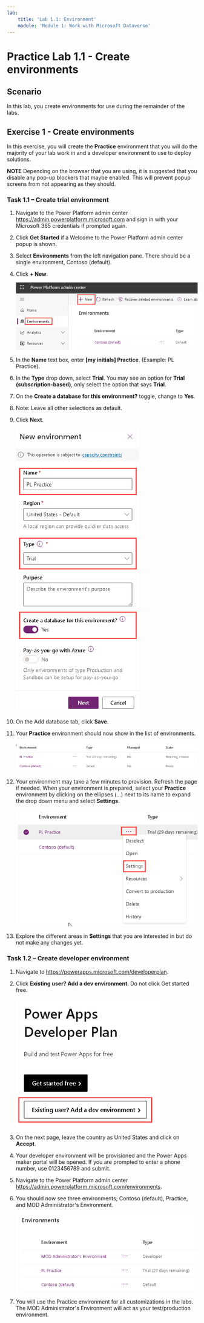 ```yaml
---
lab:
    title: 'Lab 1.1: Environment'
    module: 'Module 1: Work with Microsoft Dataverse'
---
```


# Practice Lab 1.1 - Create environments

## Scenario

In this lab, you create environments for use during the remainder of the labs.

## Exercise 1 - Create environments

In this exercise, you will create the **Practice** environment that you will do the majority of your lab work in and a developer environment to use to deploy solutions.

**NOTE** Depending on the browser that you are using, it is suggested that you disable any pop-up blockers that maybe enabled. This will prevent popup screens from not appearing as they should.

### Task 1.1 – Create trial environment

1. Navigate to the Power Platform admin center <https://admin.powerplatform.microsoft.com> and sign in with your Microsoft 365 credentials if prompted again.

1. Click **Get Started** if a Welcome to the Power Platform admin center popup is shown.

1. Select **Environments** from the left navigation pane. There should be a single environment, Contoso (default).

1. Click **+ New**.

    ![Environment in the Power Platform admin center.](../media/ppac-environments.png)

1. In the **Name** text box, enter **[my initials] Practice**. (Example: PL Practice).

1. In the **Type** drop down, select **Trial**. You may see an option for **Trial (subscription-based)**, only select the option that says **Trial**.

1. On the **Create a database for this environment?** toggle, change to **Yes**.

1. Note: Leave all other selections as default.

1. Click **Next**.

    ![New environment.](../media/new-environment-step1.png)

1. On the Add database tab, click **Save**.

1. Your **Practice** environment should now show in the list of environments.

    ![Environment in the Power Platform admin center.](../media/ppac-environments2.png)

1. Your environment may take a few minutes to provision. Refresh the page if needed. When your environment is prepared, select your **Practice** environment by clicking on the ellipses (...) next to its name to expand the drop down menu and select **Settings**.

    ![Environment in the Power Platform admin center.](../media/ellipses-settings.png)

1. Explore the different areas in **Settings** that you are interested in but do not make any changes yet.

### Task 1.2 – Create developer environment

1. Navigate to <https://powerapps.microsoft.com/developerplan>.

1. Click **Existing user? Add a dev environment**. Do not click Get started free.

    ![Developer plan.](../media/developer-plan.png)

1. On the next page, leave the country as United States and click on **Accept**.

1. Your developer environment will be provisioned and the Power Apps maker portal will be opened. If you are prompted to enter a phone number, use 0123456789 and submit.

1. Navigate to the Power Platform admin center <https://admin.powerplatform.microsoft.com/environments>.

1. You should now see three environments; Contoso (default), Practice, and MOD Administrator's Environment.

    ![Environments.](../media/environments.png)

1. You will use the Practice environment for all customizations in the labs. The MOD Administrator's Environment will act as your test/production environment.
